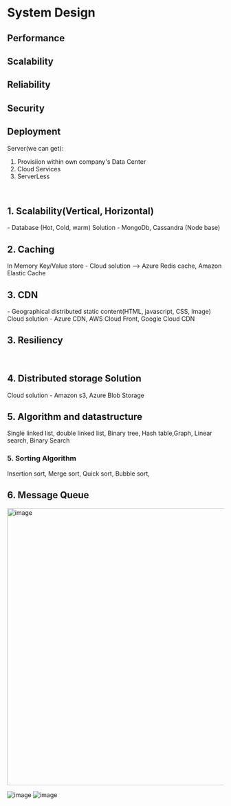 <h1> System Design </h1>
<h2> Performance </h2>
<h2> Scalability </h2>
<h2> Reliability </h2>
<h2>Security </h2>
<h2>Deployment </h2>




Server(we can get): <br/>
1. Provisiion within own company's Data Center<br/>
2. Cloud Services<br/>
3. ServerLess<br/>
<br/>
 <h2>1. Scalability(Vertical, Horizontal)</h2> - Database (Hot, Cold, warm) Solution - MongoDb, Cassandra (Node base)<br/> 
 <h2>2. Caching</h2>  In Memory Key/Value store - Cloud solution --> Azure Redis cache, Amazon Elastic Cache <br/>
 <h2>3. CDN</h2> - Geographical distributed  static content(HTML, javascript, CSS, Image) 
                   Cloud solution - Azure CDN, AWS Cloud Front, Google Cloud CDN <br/>
<h2>3. Resiliency</h2> <br/>
<h2>4. Distributed storage Solution</h2> Cloud solution - Amazon s3, Azure Blob Storage<br/>
<h2>5. Algorithm and datastructure </h2> Single linked list, double linked list, Binary tree, Hash table,Graph, Linear search, Binary Search
<h3>5. Sorting Algorithm </h3> Insertion sort, Merge sort, Quick sort, Bubble sort,  
<h2>6. Message Queue </h2>
<img width="644" alt="image" src="https://user-images.githubusercontent.com/43515480/229277666-6fb1fa71-55f4-4cff-ae20-aa84e0f92c9a.png">

![image](https://user-images.githubusercontent.com/43515480/229278421-29c4676a-81f4-49c9-97e5-d10963564b86.png)
![image](https://user-images.githubusercontent.com/43515480/229278500-572cf757-278d-4767-b13d-14a6821ebba8.png)


 
 
  
  
    
